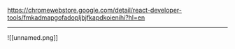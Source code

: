 
https://chromewebstore.google.com/detail/react-developer-tools/fmkadmapgofadopljbjfkapdkoienihi?hl=en

---
![[unnamed.png]]